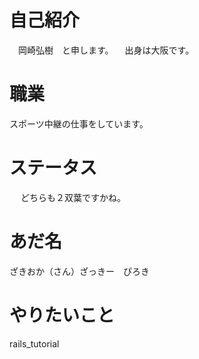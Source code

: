 # 自己紹介
　岡崎弘樹　と申します。
　出身は大阪です。

# 職業
スポーツ中継の仕事をしています。

# ステータス
　 どちらも２双葉ですかね。

# あだ名
ざきおか（さん）ざっきー　ぴろき　

# やりたいこと
  rails_tutorial
